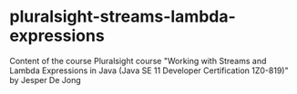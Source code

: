 # pluralsight-streams-lambda-expressions
Content of the course Pluralsight course "Working with Streams and Lambda Expressions in Java (Java SE 11 Developer Certification 1Z0-819)" by Jesper De Jong
